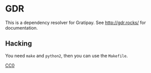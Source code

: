 # GDR

This is a dependency resolver for Gratipay. See http://gdr.rocks/ for documentation.


## Hacking

You need `make` and `python2`, then you can use the `Makefile`.

[CC0](https://creativecommons.org/publicdomain/zero/1.0/)
